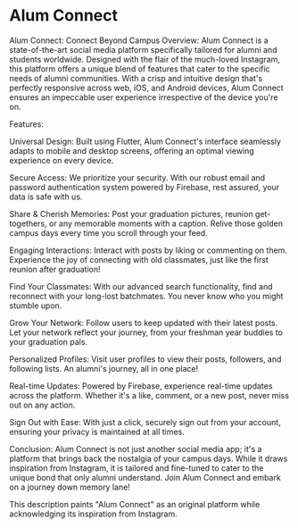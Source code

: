 # Alum Connect



Alum Connect: Connect Beyond Campus
Overview:
Alum Connect is a state-of-the-art social media platform specifically tailored for alumni and students worldwide. Designed with the flair of the much-loved Instagram, this platform offers a unique blend of features that cater to the specific needs of alumni communities. With a crisp and intuitive design that's perfectly responsive across web, iOS, and Android devices, Alum Connect ensures an impeccable user experience irrespective of the device you're on.

Features:

Universal Design: Built using Flutter, Alum Connect's interface seamlessly adapts to mobile and desktop screens, offering an optimal viewing experience on every device.

Secure Access: We prioritize your security. With our robust email and password authentication system powered by Firebase, rest assured, your data is safe with us.

Share & Cherish Memories: Post your graduation pictures, reunion get-togethers, or any memorable moments with a caption. Relive those golden campus days every time you scroll through your feed.

Engaging Interactions: Interact with posts by liking or commenting on them. Experience the joy of connecting with old classmates, just like the first reunion after graduation!

Find Your Classmates: With our advanced search functionality, find and reconnect with your long-lost batchmates. You never know who you might stumble upon.

Grow Your Network: Follow users to keep updated with their latest posts. Let your network reflect your journey, from your freshman year buddies to your graduation pals.

Personalized Profiles: Visit user profiles to view their posts, followers, and following lists. An alumni's journey, all in one place!

Real-time Updates: Powered by Firebase, experience real-time updates across the platform. Whether it's a like, comment, or a new post, never miss out on any action.

Sign Out with Ease: With just a click, securely sign out from your account, ensuring your privacy is maintained at all times.

Conclusion:
Alum Connect is not just another social media app; it's a platform that brings back the nostalgia of your campus days. While it draws inspiration from Instagram, it is tailored and fine-tuned to cater to the unique bond that only alumni understand. Join Alum Connect and embark on a journey down memory lane!

This description paints "Alum Connect" as an original platform while acknowledging its inspiration from Instagram.






